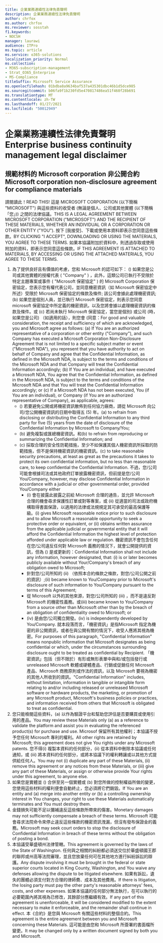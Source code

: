 ```yaml
---
title: 企業業務連續性法律免責聲明
description: 企業業務連續性法律免責聲明
author: chrfox
ms.author: chrfox
ms.reviewer: sosstah
f1.keywords:
- NOCSH
manager: laurawi
audience: ITPro
ms.topic: article
ms.service: o365-solutions
localization_priority: Normal
ms.collection:
- M365-subscription-management
- Strat_O365_Enterprise
- MS-Compliance
titleSuffix: Microsoft Service Assurance
ms.openlocfilehash: 01bdba8a9634baf537a435301dbc46b1d5dce985
ms.sourcegitcommit: b06fa9f1b230fd5e470817486ea51f460f28b691
ms.translationtype: MT
ms.contentlocale: zh-TW
ms.lasthandoff: 01/27/2021
ms.locfileid: "50012949"
---
```

# <a name="enterprise-business-continuity-management-legal-disclaimer"></a><span data-ttu-id="b070c-103">企業業務連續性法律免責聲明</span><span class="sxs-lookup"><span data-stu-id="b070c-103">Enterprise business continuity management legal disclaimer</span></span>

## <a name="microsoft-corporation-non-disclosure-agreement-for-compliance-materials"></a><span data-ttu-id="b070c-104">規範材料的 Microsoft corporation 非公開合約</span><span class="sxs-lookup"><span data-stu-id="b070c-104">Microsoft corporation non-disclosure agreement for compliance materials</span></span>

<span data-ttu-id="b070c-105">請閱讀此！</span><span class="sxs-lookup"><span data-stu-id="b070c-105">READ THIS!</span></span> <span data-ttu-id="b070c-106">這是 MICROSOFT CORPORATION (以下簡稱 "MICROSOFT") 與這些資料的收受者 (無論是個人、公司或其他實體 (以下簡稱「您」)) 之間的法律協議。</span><span class="sxs-lookup"><span data-stu-id="b070c-106">THIS IS A LEGAL AGREEMENT BETWEEN MICROSOFT CORPORATION ("MICROSOFT") AND THE RECIPIENT OF THESE MATERIALS, WHETHER AN INDIVIDUAL OR A CORPORATION OR OTHER ENTITY ("YOU").</span></span> <span data-ttu-id="b070c-107">按下 [我接受]、下載或使用本資料即表示您同意這些條款。</span><span class="sxs-lookup"><span data-stu-id="b070c-107">BY CLICKING "I ACCEPT", DOWNLOADING OR USING THE MATERIALS, YOU AGREE TO THESE TERMS.</span></span> <span data-ttu-id="b070c-108">如果本協議附加於資料中，則透過存取或使用附加的資料，即表示您同意這些條款。</span><span class="sxs-lookup"><span data-stu-id="b070c-108">IF THIS AGREEMENT IS ATTACHED TO MATERIALS, BY ACCESSING OR USING THE ATTACHED MATERIALS, YOU AGREE TO THESE TERMS.</span></span>

1. <span data-ttu-id="b070c-109">為了提供良好且有價值的考慮，您和 Microsoft 的認可如下： () 如果您是公司或其他實體的授權代表 ( "Company" ) ，此外，這類公司已執行不受限於特定主題專案或事件 ( "Microsoft 保密協定" ) 的 Microsoft Corporation 保密協定，您表示您有權代表公司，並同意機密資訊（如 Microsoft 保密協定中所述）受限於 Microsoft 保密協定的條款及條件; 該公司會據此處理機密資訊; (b) 如果您是個別人員，並已執行 Microsoft 保密協定，則表示您同意 microsoft 保密協定中所定義的機密資訊，以及您將會據以處理機密資訊的條款及條件。或 (c) 若尚未執行 Microsoft 保密協定，當您是個別) 或公司 (時，如果您是公司) （如適用的話），則您會 (同意：</span><span class="sxs-lookup"><span data-stu-id="b070c-109">For good and valuable consideration, the receipt and sufficiency of which are acknowledged, you and Microsoft agree as follows: (a) If You are an authorized representative of a corporation or other entity ("Company"), and such Company has executed a Microsoft Corporation Non-Disclosure Agreement that is not limited to a specific subject matter or event ("Microsoft NDA"), you represent that you have authority to act on behalf of Company and agree that the Confidential Information, as defined in the Microsoft NDA, is subject to the terms and  conditions of the Microsoft NDA and that Company will treat the Confidential Information accordingly; (b) If You are an individual, and have executed a  Microsoft NDA, You agree that the Confidential Information, as defined in the Microsoft NDA, is subject to the terms and conditions of the Microsoft NDA and  that You will treat the Confidential Information accordingly; or (c) If a Microsoft NDA has not been executed, You (if You are an individual), or Company (if You are an authorized representative of Company), as applicable, agrees:</span></span> 
    - <span data-ttu-id="b070c-110"> () 若要避免公開或將機密資訊散佈到任何協力廠商，請從 Microsoft 向公司/您公開機密資訊的日期中取得五 (5) 年。</span><span class="sxs-lookup"><span data-stu-id="b070c-110">(a) to refrain from disclosing or distributing the Confidential Information to any third party for five (5) years from the date of disclosure of the Confidential Information by Microsoft to Company/You;</span></span> 
    - <span data-ttu-id="b070c-111"> (b) 避免複製或匯總機密資訊。和</span><span class="sxs-lookup"><span data-stu-id="b070c-111">(b) to refrain from reproducing or summarizing the  Confidential Information; and</span></span> 
    - <span data-ttu-id="b070c-112"> (c) 採取合理的安全性防範措施，至少不如保護其個人機密資訊所採取的防範措施，但不是保持機密資訊的機密資訊。</span><span class="sxs-lookup"><span data-stu-id="b070c-112">(c) to take reasonable security precautions, at least as great as the precautions it takes to protect its own confidential information, but no less than reasonable care, to keep confidential the Confidential Information.</span></span> <span data-ttu-id="b070c-113">不過，您/公司可能會根據司法或其他政府訂單披露機密資訊，但前提是您/公司</span><span class="sxs-lookup"><span data-stu-id="b070c-113">You/Company, however, may disclose Confidential Information in  accordance with a judicial or other governmental order, provided You/Company either</span></span> 
        - <span data-ttu-id="b070c-114"> (i) 會在披露此披露之前給 Microsoft 合理的通告，並允許 Microsoft 合理的機會尋求保護性訂單或對等專案，或 (ii) 從適當的司法或政府機構取得書面保證，以適用的法律或法規規定其可承受的最高保護等級。</span><span class="sxs-lookup"><span data-stu-id="b070c-114">(i) gives Microsoft reasonable notice prior to such disclosure and to allow  Microsoft a reasonable opportunity to seek a protective order or equivalent, or (ii) obtains written assurance from the applicable judicial or governmental entity  that it will afford the Confidential Information the highest level of protection afforded under applicable law or regulation.</span></span> <span data-ttu-id="b070c-115">機密資訊不會包含任何在您/公司違反任何對 Microsoft 義務的情況下，就會公開提供的資訊，但為 () 是或更新的：</span><span class="sxs-lookup"><span data-stu-id="b070c-115">Confidential Information shall not include any information, however designated, that: (i) is or later becomes publicly available without Your/Company's breach of any obligation owed to  Microsoft;</span></span> 
        - <span data-ttu-id="b070c-116">針對您/公司所知的 (ii) （依照本合約條款之條款，對您/公司公開之前的資訊）;</span><span class="sxs-lookup"><span data-stu-id="b070c-116">(ii) became known to You/Company prior to Microsoft's disclosure of such information to You/Company pursuant to the terms of this Agreement;</span></span>
        - <span data-ttu-id="b070c-117">從 Microsoft 以外的其他來源，對您/公司所知的 (iii) ，而不是違反對 Microsoft 的機密性義務。或</span><span class="sxs-lookup"><span data-stu-id="b070c-117">(iii) became known to You/Company from a source other than Microsoft other than by the breach of an obligation of confidentiality owed to Microsoft; or</span></span>
        - <span data-ttu-id="b070c-118"> (iv) 是由您/公司獨立開發。</span><span class="sxs-lookup"><span data-stu-id="b070c-118">(iv) is  independently developed by You/Company.</span></span> <span data-ttu-id="b070c-119">就本段落而言，「機密資訊」是指Microsoft 指定為機密的非公開資訊，或者在與公開有關的情況下，收受人應將其視為機密。</span><span class="sxs-lookup"><span data-stu-id="b070c-119">For purposes of this paragraph, "Confidential Information" means nonpublic information that Microsoft designates as being confidential or which, under the circumstances surrounding disclosure ought to be treated as confidential by Recipient.</span></span> <span data-ttu-id="b070c-120">「機密資訊」包括（但不限於）有形或無形表單中與和/或包括發行或 unreleased Microsoft 軟體或硬體產品、行銷或促銷任何 Microsoft 產品、Microsoft 商務原則或作法的資訊，以及 Microsoft 要視為機密的其他人所收到的資訊。</span><span class="sxs-lookup"><span data-stu-id="b070c-120">"Confidential Information" includes, without limitation, information in tangible or intangible form relating to and/or including released or unreleased Microsoft software or hardware  products, the marketing, or promotion of any Microsoft product, Microsoft's business policies or practices, and information received from others that Microsoft is obligated to treat as confidential.</span></span>
2. <span data-ttu-id="b070c-121">您只能檢閱這些資料，(a) 以作為驗證平台和幫助您評估是否要購買或使用引用的產品。</span><span class="sxs-lookup"><span data-stu-id="b070c-121">You may review these Materials only (a) as a reference to validate the platform and assist you in evaluating the referenced product(s) for purchase and use.</span></span> <span data-ttu-id="b070c-122">Microsof 保留所有其他權利；本協議不授予您任何 Microsoft 專利的權利。</span><span class="sxs-lookup"><span data-stu-id="b070c-122">All other rights are retained by Microsoft; this agreement does not give You rights under any Microsoft patents.</span></span> <span data-ttu-id="b070c-123">您不得(i) 複製本資料的任何部分，(ii) 從本資料中刪除本協議或任何通知，或 (iii) 將本資料的任何部分，或將本協議下的權利轉讓或以其他方式提供給任何人。</span><span class="sxs-lookup"><span data-stu-id="b070c-123">You may not (i) duplicate any part of these Materials, (ii) remove this agreement or any notices from these Materials, or (iii) give any part of these Materials, or assign or otherwise provide Your rights under this agreement, to anyone else.</span></span> 
3. <span data-ttu-id="b070c-124">如果您是實體並 () 合併至另一個實體或 (b) 對您所做的控制權益所做的變更，您使用這些材料的權利便會自動終止，您必須將它們銷毀。</span><span class="sxs-lookup"><span data-stu-id="b070c-124">If You are an entity and (a) merge into another entity or (b) a controlling ownership interest in You changes, your right to use these Materials automatically terminates and You must destroy them.</span></span> 
4. <span data-ttu-id="b070c-125">金錢損失可能不足以彌補違反這些條款所帶來的傷害。</span><span class="sxs-lookup"><span data-stu-id="b070c-125">Monetary damages may not sufficiently compensate a breach of these terms.</span></span>  <span data-ttu-id="b070c-126">Microsoft 可能會尋求法院命令來停止違反這些條款的機密資訊洩漏，但沒有發布保證金的義務。</span><span class="sxs-lookup"><span data-stu-id="b070c-126">Microsoft may seek court orders to stop the disclosure of Confidential Information in breach of these terms without the obligation of posting a bond.</span></span>  
5. <span data-ttu-id="b070c-127">本協議受華盛頓州法律管轄。</span><span class="sxs-lookup"><span data-stu-id="b070c-127">This agreement is governed by the laws of the State of Washington.</span></span> <span data-ttu-id="b070c-128">任何與之相關的糾紛都必須送交位於華盛頓國王郡的聯邦或州高等法院審理，並且您放棄任何可在其他地方進行糾紛訴訟的辯護。</span><span class="sxs-lookup"><span data-stu-id="b070c-128">Any dispute involving it must be brought in the federal or state superior courts located in King County, Washington, and You waive any defenses allowing the dispute to be litigated elsewhere.</span></span> <span data-ttu-id="b070c-129">如果有訴訟，遺失的團體必須支付對方合理的律師費、成本及其他費用。</span><span class="sxs-lookup"><span data-stu-id="b070c-129">If there is litigation, the losing party must pay the other party's reasonable attorneys' fees, costs, and other expenses.</span></span> <span data-ttu-id="b070c-130">如果本協議的任何部分無法執行，在可以執行的必要範圍內將其視為已修改，其餘部分應繼續有效。</span><span class="sxs-lookup"><span data-stu-id="b070c-130">If any part of this agreement is unenforceable, it will be considered modified to the extent necessary to make it enforceable, and the remainder shall continue in effect.</span></span> <span data-ttu-id="b070c-131">本《合約》是您與 Microsoft 有關這些材料的整個合約。</span><span class="sxs-lookup"><span data-stu-id="b070c-131">This agreement is the entire agreement between you and Microsoft concerning these Materials.</span></span> <span data-ttu-id="b070c-132">這可能是由您和 Microsoft 所簽署的書面檔所變更。</span><span class="sxs-lookup"><span data-stu-id="b070c-132">It may be changed only by a written document signed by both you and Microsoft.</span></span>
